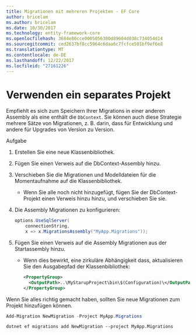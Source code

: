 ```yaml
---
title: Migrationen mit mehreren Projekten - EF Core
author: bricelam
ms.author: bricelam
ms.date: 10/30/2017
ms.technology: entity-framework-core
ms.openlocfilehash: 3684e86cce0005056380d89604d038c734054d14
ms.sourcegitcommit: ced2637bf8cc5964c6daa6c7fcfce501bf9ef6e8
ms.translationtype: MT
ms.contentlocale: de-DE
ms.lasthandoff: 12/22/2017
ms.locfileid: "27161226"
---
```

<a name="using-a-separate-project"></a>Verwenden ein separates Projekt
========================
Empfiehlt es sich zum Speichern Ihrer Migrations in einer anderen Assembly als eine enthält die `DbContext`. Sie können auch diese Strategie mehrere Sätze von Migrationen, z. B. darin, dass für Entwicklung und andere für Upgrades von Version zu Version.

Aufgabe

1. Erstellen Sie eine neue Klassenbibliothek.

2. Fügen Sie einen Verweis auf die DbContext-Assembly hinzu.

3. Verschieben Sie die Migrationen und Modelldateien für die Momentaufnahme auf die Klassenbibliothek.
   * Wenn Sie alle noch nicht hinzugefügt, fügen Sie der DbContext-Projekt einen Verweis hinzu hinzu, und verschieben Sie sie.

4. Die Assembly Migrationen zu konfigurieren:

   ``` csharp
   options.UseSqlServer(
       connectionString,
       x => x.MigrationsAssembly("MyApp.Migrations"));
   ```

5. Fügen Sie einen Verweis auf die Assembly Migrationen aus der Startassembly hinzu.
   * Wenn dies bewirkt, eine zirkuläre Abhängigkeit dass, aktualisieren Sie den Ausgabepfad der Klassenbibliothek:

     ``` xml
     <PropertyGroup>
       <OutputPath>..\MyStarupProject\bin\$(Configuration)\</OutputPath>
     </PropertyGroup>
     ```

Wenn Sie alles richtig gemacht haben, sollten Sie neue Migrationen zum Projekt hinzufügen können.

``` powershell
Add-Migration NewMigration -Project MyApp.Migrations
```
``` Console
dotnet ef migrations add NewMigration --project MyApp.Migrations
```
